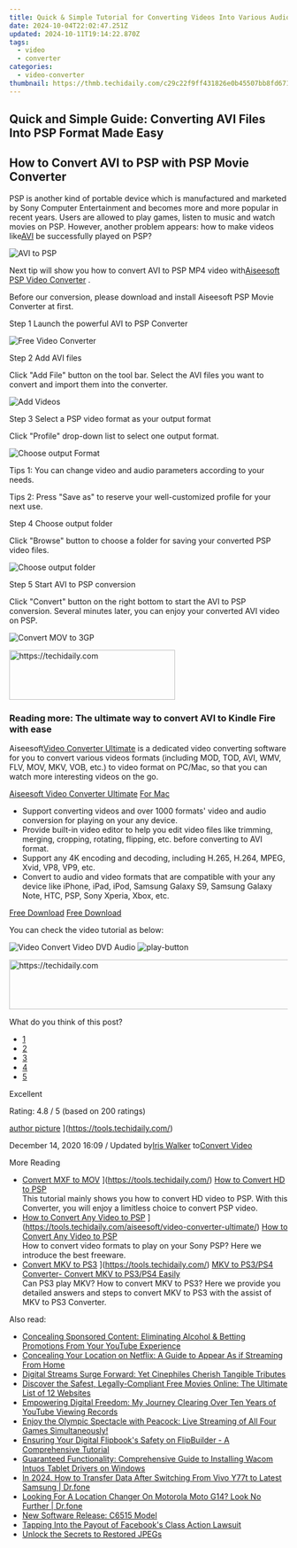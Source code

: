 ```yaml
---
title: Quick & Simple Tutorial for Converting Videos Into Various Audio Formats Like MP3, AAC, and More
date: 2024-10-04T22:02:47.251Z
updated: 2024-10-11T19:14:22.870Z
tags:
  - video
  - converter
categories:
  - video-converter
thumbnail: https://thmb.techidaily.com/c29c22f9ff431826e0b45507bb8fd6710d810a2c350e0ba60cc8399b6967ad03.jpg
---
```


## Quick and Simple Guide: Converting AVI Files Into PSP Format Made Easy

## How to Convert AVI to PSP with PSP Movie Converter

 PSP is another kind of portable device which is manufactured and marketed by Sony Computer Entertainment and becomes more and more popular in recent years. Users are allowed to play games, listen to music and watch movies on PSP. However, another problem appears: how to make videos like[AVI](https://tools.techidaily.com/) be successfully played on PSP?

![AVI to PSP](https://www.aiseesoft.com/images/free-video-converter/convert-avi-to-psp.jpg)

 Next tip will show you how to convert AVI to PSP MP4 video with[Aiseesoft PSP Video Converter](https://tools.techidaily.com/aiseesoft/video-converter-ultimate/) .

 Before our conversion, please download and install Aiseesoft PSP Movie Converter at first.

[](https://secure.2checkout.com/order/cart.php?PRODS=4575878&QTY=1&AFFILIATE=108875) [](https://secure.2checkout.com/order/cart.php?PRODS=4594445&QTY=1&AFFILIATE=108875)

Step 1 Launch the powerful AVI to PSP Converter

![Free Video Converter](https://www.aiseesoft.com/images/free-video-converter/interface.jpg)

Step 2 Add AVI files

 Click "Add File" button on the tool bar. Select the AVI files you want to convert and import them into the converter.

![Add Videos](https://www.aiseesoft.com/images/free-video-converter/add-files.jpg)

Step 3 Select a PSP video format as your output format

Click "Profile" drop-down list to select one output format.

![Choose output Format](https://www.aiseesoft.com/images/free-video-converter/choose-profile.jpg)

Tips 1: You can change video and audio parameters according to your needs.

Tips 2: Press "Save as" to reserve your well-customized profile for your next use.

Step 4 Choose output folder

 Click "Browse" button to choose a folder for saving your converted PSP video files.

![Choose output folder](https://www.aiseesoft.com/images/free-video-converter/input-mp4-file.jpg)

Step 5 Start AVI to PSP conversion

 Click "Convert" button on the right bottom to start the AVI to PSP conversion. Several minutes later, you can enjoy your converted AVI video on PSP.

![Convert MOV to 3GP](https://www.aiseesoft.com/images/free-video-converter/3gp-conversion.jpg)

<!-- affiliate ads begin -->
<a href="https://aligracehair.sjv.io/c/5597632/1896555/19272" target="_top" id="1896555">
  <img src="//a.impactradius-go.com/display-ad/19272-1896555" border="0" alt="https://techidaily.com" width="300" height="90"/>
</a>
<img height="0" width="0" src="https://aligracehair.sjv.io/i/5597632/1896555/19272" style="position:absolute;visibility:hidden;" border="0" />
<!-- affiliate ads end -->

### Reading more: The ultimate way to convert AVI to Kindle Fire with ease

 Aiseesoft[Video Converter Ultimate](https://tools.techidaily.com/aiseesoft/video-converter-ultimate/) is a dedicated video converting software for you to convert various videos formats (including MOD, TOD, AVI, WMV, FLV, MOV, MKV, VOB, etc.) to video format on PC/Mac, so that you can watch more interesting videos on the go.

[Aiseesoft Video Converter Ultimate](https://tools.techidaily.com/aiseesoft/video-converter-ultimate/) [For Mac](https://tools.techidaily.com/aiseesoft/video-converter-ultimate/)

* Support converting videos and over 1000 formats' video and audio conversion for playing on your any device.
* Provide built-in video editor to help you edit video files like trimming, merging, cropping, rotating, flipping, etc. before converting to AVI format.
* Support any 4K encoding and decoding, including H.265, H.264, MPEG, Xvid, VP8, VP9, etc.
* Convert to audio and video formats that are compatible with your any device like iPhone, iPad, iPod, Samsung Galaxy S9, Samsung Galaxy Note, HTC, PSP, Sony Xperia, Xbox, etc.

[Free Download](https://secure.2checkout.com/order/cart.php?PRODS=4575878&QTY=1&AFFILIATE=108875) [Free Download](https://secure.2checkout.com/order/cart.php?PRODS=4594445&QTY=1&AFFILIATE=108875)

You can check the video tutorial as below:

![Video Convert Video DVD Audio](https://www.aiseesoft.com/images/youtube-video/video-convert-video-dvd-audio.jpg) ![play-button](https://www.aiseesoft.com/images/play-button.png)

<!-- affiliate ads begin -->
<a href="https://appsumo.8odi.net/c/5597632/2052059/7443" target="_top" id="2052059">
  <img src="//a.impactradius-go.com/display-ad/7443-2052059" border="0" alt="https://techidaily.com" width="728" height="90"/>
</a>
<img height="0" width="0" src="https://appsumo.8odi.net/i/5597632/2052059/7443" style="position:absolute;visibility:hidden;" border="0" />
<!-- affiliate ads end -->

What do you think of this post?

* [1](https://tools.techidaily.com/)
* [2](https://tools.techidaily.com/)
* [3](https://tools.techidaily.com/)
* [4](https://tools.techidaily.com/)
* [5](https://tools.techidaily.com/)

Excellent

Rating: 4.8 / 5 (based on 200 ratings)

[author picture](https://www.aiseesoft.com/images/author/iris.png) ](https://tools.techidaily.com/)

 December 14, 2020 16:09 / Updated by[Iris Walker](https://tools.techidaily.com/) to[Convert Video](https://tools.techidaily.com/)

More Reading

* [Convert MXF to MOV](https://www.aiseesoft.com/images/more-reading/convert-hd-video-to-psp-s.jpg) ](https://tools.techidaily.com/) [How to Convert HD to PSP](https://tools.techidaily.com/)  
 This tutorial mainly shows you how to convert HD video to PSP. With this Converter, you will enjoy a limitless choice to convert PSP video.
* [How to Convert Any Video to PSP](https://www.aiseesoft.com/images/more-reading/picture-of-psp-movie-converter-s.jpg) ](https://tools.techidaily.com/aiseesoft/video-converter-ultimate/) [How to Convert Any Video to PSP](https://tools.techidaily.com/aiseesoft/video-converter-ultimate/)  
 How to convert video formats to play on your Sony PSP? Here we introduce the best freeware.
* [Convert MKV to PS3](https://www.aiseesoft.com/images/more-reading/ps3-s.jpg) ](https://tools.techidaily.com/) [MKV to PS3/PS4 Converter- Convert MKV to PS3/PS4 Easily](https://tools.techidaily.com/)  
 Can PS3 play MKV? How to convert MKV to PS3? Here we provide you detailed answers and steps to convert MKV to PS3 with the assist of MKV to PS3 Converter.

<ins class="adsbygoogle"
     style="display:block"
     data-ad-format="autorelaxed"
     data-ad-client="ca-pub-7571918770474297"
     data-ad-slot="1223367746"></ins>

<ins class="adsbygoogle"
     style="display:block"
     data-ad-client="ca-pub-7571918770474297"
     data-ad-slot="8358498916"
     data-ad-format="auto"
     data-full-width-responsive="true"></ins>

<span class="atpl-alsoreadstyle">Also read:</span>
<div><ul>
<li><a href="https://media-tips.techidaily.com/concealing-sponsored-content-eliminating-alcohol-and-betting-promotions-from-your-youtube-experience/"><u>Concealing Sponsored Content: Eliminating Alcohol & Betting Promotions From Your YouTube Experience</u></a></li>
<li><a href="https://media-tips.techidaily.com/concealing-your-location-on-netflix-a-guide-to-appear-as-if-streaming-from-home/"><u>Concealing Your Location on Netflix: A Guide to Appear As if Streaming From Home</u></a></li>
<li><a href="https://media-tips.techidaily.com/digital-streams-surge-forward-yet-cinephiles-cherish-tangible-tributes/"><u>Digital Streams Surge Forward: Yet Cinephiles Cherish Tangible Tributes</u></a></li>
<li><a href="https://media-tips.techidaily.com/discover-the-safest-legally-compliant-free-movies-online-the-ultimate-list-of-12-websites/"><u>Discover the Safest, Legally-Compliant Free Movies Online: The Ultimate List of 12 Websites</u></a></li>
<li><a href="https://media-tips.techidaily.com/empowering-digital-freedom-my-journey-clearing-over-ten-years-of-youtube-viewing-records/"><u>Empowering Digital Freedom: My Journey Clearing Over Ten Years of YouTube Viewing Records</u></a></li>
<li><a href="https://media-tips.techidaily.com/enjoy-the-olympic-spectacle-with-peacock-live-streaming-of-all-four-games-simultaneously/"><u>Enjoy the Olympic Spectacle with Peacock: Live Streaming of All Four Games Simultaneously!</u></a></li>
<li><a href="https://fox-web3.techidaily.com/ensuring-your-digital-flipbooks-safety-on-flipbuilder-a-comprehensive-tutorial/"><u>Ensuring Your Digital Flipbook's Safety on FlipBuilder - A Comprehensive Tutorial</u></a></li>
<li><a href="https://driver-download.techidaily.com/guaranteed-functionality-comprehensive-guide-to-installing-wacom-intuos-tablet-drivers-on-windows/"><u>Guaranteed Functionality: Comprehensive Guide to Installing Wacom Intuos Tablet Drivers on Windows</u></a></li>
<li><a href="https://android-transfer.techidaily.com/in-2024-how-to-transfer-data-after-switching-from-vivo-y77t-to-latest-samsung-drfone-by-drfone-transfer-from-android-transfer-from-android/"><u>In 2024, How to Transfer Data After Switching From Vivo Y77t to Latest Samsung | Dr.fone</u></a></li>
<li><a href="https://fake-location.techidaily.com/looking-for-a-location-changer-on-motorola-moto-g14-look-no-further-drfone-by-drfone-virtual-android/"><u>Looking For A Location Changer On Motorola Moto G14? Look No Further | Dr.fone</u></a></li>
<li><a href="https://driver-install.techidaily.com/new-software-release-c6515-model/"><u>New Software Release: C6515 Model</u></a></li>
<li><a href="https://facebook.techidaily.com/tapping-into-the-payout-of-facebooks-class-action-lawsuit/"><u>Tapping Into the Payout of Facebook's Class Action Lawsuit</u></a></li>
<li><a href="https://data-wizards.techidaily.com/unlock-the-secrets-to-restored-jpegs/"><u>Unlock the Secrets to Restored JPEGs</u></a></li>
</ul></div>

